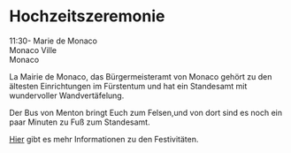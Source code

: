 ---
---

# Hochzeitszeremonie

11:30- Marie de Monaco  
Monaco Ville  
Monaco

La Mairie de Monaco, das Bürgermeisteramt von Monaco gehört zu den ältesten Einrichtungen im Fürstentum und hat ein Standesamt mit wundervoller Wandvertäfelung.

Der Bus von Menton bringt Euch zum Felsen,und von dort sind es noch ein paar Minuten zu Fuß zum Standesamt.

[Hier](/de/events) gibt es mehr Informationen zu den Festivitäten.
